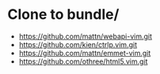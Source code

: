 # Clone to bundle/
+ https://github.com/mattn/webapi-vim.git
+ https://github.com/kien/ctrlp.vim.git
+ https://github.com/mattn/emmet-vim.git
+ https://github.com/othree/html5.vim.git

